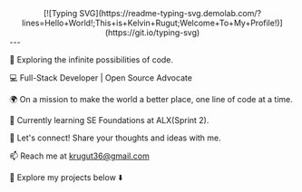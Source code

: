<div align="center">
[![Typing SVG](https://readme-typing-svg.demolab.com/?lines=Hello+World!;This+is+Kelvin+Rugut;Welcome+To+My+Profile!)](https://git.io/typing-svg)
</div>
---

🚀 Exploring the infinite possibilities of code.

💻 Full-Stack Developer | Open Source Advocate

🌍 On a mission to make the world a better place, one line of code at a time.

🌱 Currently learning SE Foundations at ALX(Sprint 2).

💬 Let's connect! Share your thoughts and ideas with me.

📫 Reach me at krugut36@gmail.com

🔗 Explore my projects below ⬇️
